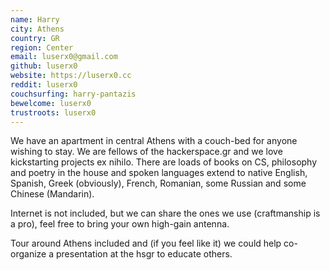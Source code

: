 ```yaml
---
name: Harry
city: Athens
country: GR
region: Center
email: luserx0@gmail.com
github: luserx0
website: https://luserx0.cc
reddit: luserx0
couchsurfing: harry-pantazis
bewelcome: luserx0
trustroots: luserx0
---
```


We have an apartment in central Athens with a couch-bed for anyone wishing to
stay. We are fellows of the hackerspace.gr and we love kickstarting projects ex
nihilo. There are loads of books on CS, philosophy and poetry in the house and
spoken languages extend to native English, Spanish, Greek (obviously), French,
Romanian, some Russian and some Chinese (Mandarin).

Internet is not included, but we can share the ones we use (craftmanship is a
pro), feel free to bring your own high-gain antenna.

Tour around Athens included and (if you feel like it) we could help co-organize a presentation 
at the hsgr to educate others.
